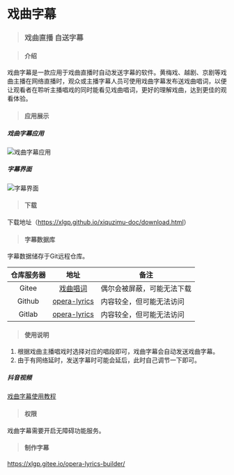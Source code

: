 # 戏曲字幕
> ### 戏曲直播 自送字幕

> #### 介绍

戏曲字幕是一款应用于戏曲直播时自动发送字幕的软件。黄梅戏、越剧、京剧等戏曲主播在网络直播时，观众或主播字幕人员可使用戏曲字幕发布送戏曲唱词，以便让观看者在聆听主播唱戏的同时能看见戏曲唱词，更好的理解戏曲，达到更佳的观看体验。

> #### 应用展示
##### 戏曲字幕应用
![戏曲字幕应用](https://gitee.com/xlgp/static/raw/master/xiquzimu/xiquzimu.png "戏曲字幕应用")
##### 字幕界面
![字幕界面](https://gitee.com/xlgp/static/raw/master/xiquzimu/zimu.png "字幕界面")

> #### 下载
下载地址（<a href="https://xlgp.github.io/xiquzimu-doc/download.html" target="_blank">https://xlgp.github.io/xiquzimu-doc/download.html</a>）

> #### 字幕数据库

字幕数据储存于Git远程仓库。

| 仓库服务器      | 地址 |备注|
| :-----------: | :-----------: | ----------- |
| Gitee      | <a href="https://gitee.com/xlgp/opera-lyrics" target="_blank">戏曲唱词</a>      |偶尔会被屏蔽，可能无法下载|
| Github   |<a href="https://github.com/xlgp/opera-lyrics" target="_blank">opera-lyrics</a>|内容较全，但可能无法访问|
|Gitlab|<a href="https://gitlab.com/xlgp/opera-lyrics" target="_blank">opera-lyrics</a>|内容较全，但可能无法访问|

> #### 使用说明
1.  根据戏曲主播唱戏时选择对应的唱段即可，戏曲字幕会自动发送戏曲字幕。
2.  由于有网络延时，发送字幕时可能会延后，此时自己调节一下即可。


##### 抖音视频
<a href="https://www.douyin.com/video/7242851375825112354" target="_blank">戏曲字幕使用教程</a>

> #### 权限

戏曲字幕需要开启无障碍功能服务。


> #### 制作字幕

<a href="https://xlgp.gitee.io/opera-lyrics-builder/" target="_blank">https://xlgp.gitee.io/opera-lyrics-builder/</a>
